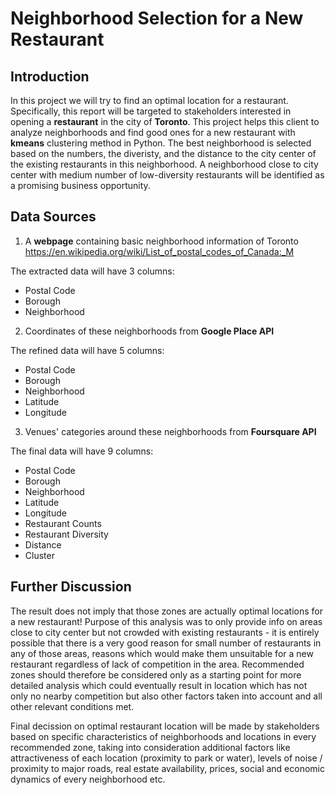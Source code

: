 # Neighborhood Selection for a New Restaurant
## Introduction
In this project we will try to find an optimal location for a restaurant. Specifically, this report will be targeted to stakeholders interested in opening a __restaurant__ in the city of __Toronto__. This project helps this client to analyze neighborhoods and find good ones for a new restaurant with __kmeans__ clustering method in Python. The best neighborhood is selected based on the numbers, the diveristy, and the distance to the city center of the existing restaurants in this neighborhood. A neighborhood close to city center with medium number of low-diversity restaurants will be identified as a promising business opportunity.

## Data Sources
1. A __webpage__ containing basic neighborhood information of Toronto
https://en.wikipedia.org/wiki/List_of_postal_codes_of_Canada:_M

The extracted data will have 3 columns:
- Postal Code
- Borough
- Neighborhood

2. Coordinates of these neighborhoods from __Google Place API__

The refined data will have 5 columns:
- Postal Code
- Borough
- Neighborhood
- Latitude
- Longitude

3. Venues' categories around these neighborhoods from __Foursquare API__

The final data will have 9 columns:
- Postal Code
- Borough
- Neighborhood
- Latitude
- Longitude
- Restaurant Counts
- Restaurant Diversity
- Distance
- Cluster

## Further Discussion

The result does not imply that those zones are actually optimal locations for a new restaurant! Purpose of this analysis was to only provide info on areas close to city center but not crowded with existing restaurants - it is entirely possible that there is a very good reason for small number of restaurants in any of those areas, reasons which would make them unsuitable for a new restaurant regardless of lack of competition in the area. Recommended zones should therefore be considered only as a starting point for more detailed analysis which could eventually result in location which has not only no nearby competition but also other factors taken into account and all other relevant conditions met.

Final decission on optimal restaurant location will be made by stakeholders based on specific characteristics of neighborhoods and locations in every recommended zone, taking into consideration additional factors like attractiveness of each location (proximity to park or water), levels of noise / proximity to major roads, real estate availability, prices, social and economic dynamics of every neighborhood etc.

